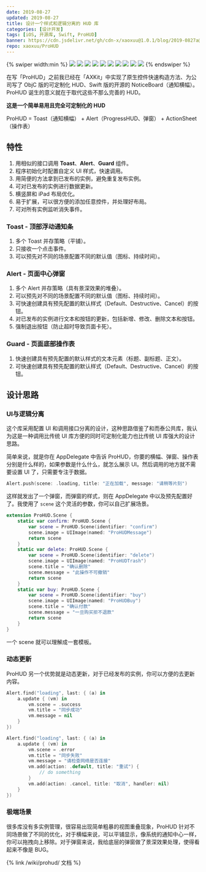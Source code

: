 ```yaml
---
date: 2019-08-27
updated: 2019-08-27
title: 设计一个样式和逻辑分离的 HUD 库
categories: [设计开发]
tags: [iOS, 开源库, Swift, ProHUD]
banner: https://cdn.jsdelivr.net/gh/cdn-x/xaoxuu@1.0.1/blog/2019-0827a@2x.jpg
repo: xaoxuu/ProHUD
---
```


{% swiper width:min %}
![](https://cdn.jsdelivr.net/gh/cdn-x/wiki@1.0.2/prohud/screenshot01.png)
![](https://cdn.jsdelivr.net/gh/cdn-x/wiki@1.0.2/prohud/screenshot02.png)
![](https://cdn.jsdelivr.net/gh/cdn-x/wiki@1.0.2/prohud/screenshot03.png)
![](https://cdn.jsdelivr.net/gh/cdn-x/wiki@1.0.2/prohud/screenshot04.png)
![](https://cdn.jsdelivr.net/gh/cdn-x/wiki@1.0.2/prohud/screenshot05.png)
![](https://cdn.jsdelivr.net/gh/cdn-x/wiki@1.0.2/prohud/screenshot06.png)
![](https://cdn.jsdelivr.net/gh/cdn-x/wiki@1.0.2/prohud/screenshot07.png)
![](https://cdn.jsdelivr.net/gh/cdn-x/wiki@1.0.2/prohud/screenshot08.png)
![](https://cdn.jsdelivr.net/gh/cdn-x/wiki@1.0.2/prohud/screenshot09.png)
![](https://cdn.jsdelivr.net/gh/cdn-x/wiki@1.0.2/prohud/screenshot10.png)
{% endswiper %}

在写「ProHUD」之前我已经在「AXKit」中实现了原生控件快速构造方法、为公司写了 ObjC 版的可定制化 HUD、Swift 版的开源的 NoticeBoard（通知横幅）。ProHUD 诞生的意义就在于取代这些不那么完善的 HUD。

<!-- more -->

**这是一个简单易用且完全可定制化的 HUD**

ProHUD = Toast（通知横幅） + Alert（ProgressHUD、弹窗） + ActionSheet（操作表）

## 特性

1. 用相似的接口调用 **Toast**、**Alert**、**Guard** 组件。
2. 程序初始化时配置自定义 UI 样式，快速调用。
3. 用简便的方法拿到已发布的实例，避免重复发布实例。
4. 可对已发布的实例进行数据更新。
5. 横竖屏和 iPad 布局优化。
6. 易于扩展，可以很方便的添加任意控件，并处理好布局。
7. 可对所有实例监听消失事件。

### Toast - 顶部浮动通知条
1. 多个 Toast 并存策略（平铺）。
2. 只接收一个点击事件。
3. 可以预先对不同的场景配置不同的默认值（图标、持续时间）。

### Alert - 页面中心弹窗
1. 多个 Alert 并存策略（具有景深效果的堆叠）。
2. 可以预先对不同的场景配置不同的默认值（图标、持续时间）。
3. 可快速创建具有预先配置的默认样式（Default、Destructive、Cancel）的按钮。
4. 对已发布的实例进行文本和按钮的更新，包括新增、修改、删除文本和按钮。
5. 强制退出按钮（防止超时导致页面卡死）。

### Guard - 页面底部操作表
1. 快速创建具有预先配置的默认样式的文本元素（标题、副标题、正文）。
2. 可快速创建具有预先配置的默认样式（Default、Destructive、Cancel）的按钮。


## 设计思路

### UI与逻辑分离

这个库采用配置 UI 和调用接口分离的设计，这种思路借鉴了和而泰公共库，我认为这是一种调用比传统 UI 库方便的同时可定制化能力也比传统 UI 库强大的设计思路。

简单来说，就是你在 AppDelegate 中告诉 ProHUD，你要的横幅、弹窗、操作表分别是什么样的，如果参数是什么什么，就怎么展示 UI。然后调用的地方就不需要设置 UI 了，只需要专注于数据。

```swift 例如弹出一个正在加载的提示框：
Alert.push(scene: .loading, title: "正在加载", message: "请稍等片刻")
```

这样就发出了一个弹窗，而弹窗的样式，则在 AppDelegate 中以及预先配置好了。我使用了 `scene` 这个灵活的参数，你可以自己扩展场景。

```swift 为程序的弹窗场景设置模板，实现快速调用：
extension ProHUD.Scene {
    static var confirm: ProHUD.Scene {
        var scene = ProHUD.Scene(identifier: "confirm")
        scene.image = UIImage(named: "ProHUDMessage")
        return scene
    }
    static var delete: ProHUD.Scene {
        var scene = ProHUD.Scene(identifier: "delete")
        scene.image = UIImage(named: "ProHUDTrash")
        scene.title = "确认删除"
        scene.message = "此操作不可撤销"
        return scene
    }
    static var buy: ProHUD.Scene {
        var scene = ProHUD.Scene(identifier: "buy")
        scene.image = UIImage(named: "ProHUDBuy")
        scene.title = "确认付款"
        scene.message = "一旦购买拒不退款"
        return scene
    }
}
```

一个 scene 就可以理解成一套模板。

### 动态更新

ProHUD 另一个优势就是动态更新，对于已经发布的实例，你可以方便的去更新内容。

```swift 示例1：获取刚才弹出的Loading，把它更新为加载成功。
Alert.find("loading", last: { (a) in
    a.update { (vm) in
        vm.scene = .success
        vm.title = "同步成功"
        vm.message = nil
    }
})
```

```swift 示例2：获取刚才弹出的Loading，把它更新为加载失败，并增加重试按钮。
Alert.find("loading", last: { (a) in
    a.update { (vm) in
        vm.scene = .error
        vm.title = "同步失败"
        vm.message = "请检查网络是否连接"
        vm.add(action: .default, title: "重试") {
            // do something
        }
        vm.add(action: .cancel, title: "取消", handler: nil)
    }
})
```

### 极端场景

很多库没有多实例管理，很容易出现简单粗暴的视图重叠现象，ProHUD 针对不同场景做了不同的优化，对于横幅来说，可以平铺显示，像系统的通知中心一样，你可以拖拽向上移除。对于弹窗来说，我给底层的弹窗做了景深效果处理，使得看起来不像是 BUG。


{% link /wiki/prohud/ 文档 %}
